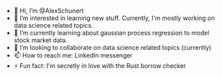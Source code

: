- 👋 Hi, I’m @AlexSchunert
- 👀 I’m interested in learning new stuff. Currently, I'm mostly working on data science related topics. 
- 🌱 I’m currently learning about gaussian process regression to model stock market data.
- 💞️ I’m looking to collaborate on data science related topics (currently)
- 📫 How to reach me: LinkedIn messenger
- ⚡ Fun fact: I'm secretly in love with the Rust borrow checker
